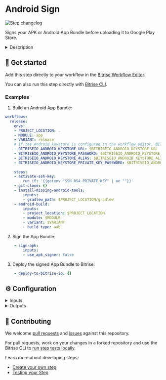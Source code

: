 # Android Sign

[![Step changelog](https://shields.io/github/v/release/bitrise-steplib/steps-sign-apk?include_prereleases&label=changelog&color=blueviolet)](https://github.com/bitrise-steplib/steps-sign-apk/releases)

Signs your APK or Android App Bundle before uploading it to Google Play Store.

<details>
<summary>Description</summary>

Once you have uploaded your keystore file and provided your keystore credentials on the **Code Signing** tab of the **App Settings** page, the **Android Sign** Step signs your APK digitally.
Bitrise assigns Environment Variables to the uploaded file and credentials, and uses those in the respective fields of the **Android Sign** Step.
Once the Step runs, it produces a signed APK or App Bundle which will be used as the input value of the **App file path** field in the **Google Play Deploy** Step.

### Configuring the Step

1. Add the **Android Sign** Step after a build Step in your deploy workflow.
2. Upload the keystore file to the **Upload file** field on the **Code Signing** tab.
3. Provide your keystore password, keystore alias and private key password to the relevant fields on the **Code Signing** tab.
4. Run your build.

### Troubleshooting
Make sure you have the **Android Sign** Step right after a build Steps but before **Deploy to Google Play** Step in your deploy workflow.
If you wish to get your Android project signed automatically, use the **Android Sign** Step and do not set any gradle task for the signing, otherwise, the Step will fail.

### Useful links
- [Android code signing using Android Sign Step](https://devcenter.bitrise.io/code-signing/android-code-signing/android-code-signing-using-bitrise-sign-apk-step/)
- [Android deployment](https://devcenter.bitrise.io/deploy/android-deploy/android-deployment-index/)

### Related Steps
- [Android Build](https://www.bitrise.io/integrations/steps/android-build)
- [Gradle Runner](https://www.bitrise.io/integrations/steps/gradle-runner)
- [Deploy to Bitrise.io](https://www.bitrise.io/integrations/steps/deploy-to-bitrise-io)
</details>

## 🧩 Get started

Add this step directly to your workflow in the [Bitrise Workflow Editor](https://devcenter.bitrise.io/steps-and-workflows/steps-and-workflows-index/).

You can also run this step directly with [Bitrise CLI](https://github.com/bitrise-io/bitrise).

### Examples

1. Build an Android App Bundle:

```yaml
workflows:
  release:
    envs:
    - PROJECT_LOCATION: .
    - MODULE: app
    - VARIANT: release
    # If the Android keystore is configured in the workflow editor, BITRISEIO_ANDROID_KEYSTORE* envs will be set automatically
    - BITRISEIO_ANDROID_KEYSTORE_URL: $BITRISEIO_ANDROID_KEYSTORE_URL
    - BITRISEIO_ANDROID_KEYSTORE_PASSWORD: $BITRISEIO_ANDROID_KEYSTORE_PASSWORD
    - BITRISEIO_ANDROID_KEYSTORE_ALIAS: $BITRISEIO_ANDROID_KEYSTORE_ALIAS
    - BITRISEIO_ANDROID_KEYSTORE_PRIVATE_KEY_PASSWORD: $BITRISEIO_ANDROID_KEYSTORE_PRIVATE_KEY_PASSWORD
    
    steps:
    - activate-ssh-key:
        run_if: '{{getenv "SSH_RSA_PRIVATE_KEY" | ne ""}}'
    - git-clone: {}
    - install-missing-android-tools:
        inputs:
        - gradlew_path: $PROJECT_LOCATION/gradlew
    - android-build:
        inputs:
        - project_location: $PROJECT_LOCATION
        - module: $MODULE
        - variant: $VARIANT
        - build_type: aab
```
2. Sign the App Bundle:

```yaml
    - sign-apk:
        inputs:
        - use_apk_signer: false
```

3. Deploy the signed App Bundle to Bitrise:

```yaml
    - deploy-to-bitrise-io: {}
```

## ⚙️ Configuration

<details>
<summary>Inputs</summary>

| Key | Description | Flags | Default |
| --- | --- | --- | --- |
| `android_app` | Path(s) to the build artifact file to sign (`.aab` or `.apk`).  You can provide multiple build artifact file paths separated by `\|` character.  Format examples:  - `/path/to/my/app.apk` - `/path/to/my/app1.apk\|/path/to/my/app2.apk\|/path/to/my/app3.apk`  - `/path/to/my/app.aab` - `/path/to/my/app1.aab\|/path/to/my/app2.apk\|/path/to/my/app3.aab` | required | `$BITRISE_APK_PATH\n$BITRISE_AAB_PATH` |
| `keystore_url` | For remote keystores you can provide any download location (e.g. `https://URL/TO/keystore.jks`). For local keystores provide file path url. (e.g. `file://PATH/TO/keystore.jks`). | required, sensitive | `$BITRISEIO_ANDROID_KEYSTORE_URL` |
| `keystore_password` | Matching password to `keystore_url`. Do not confuse this with `key_password`! | required, sensitive | `$BITRISEIO_ANDROID_KEYSTORE_PASSWORD` |
| `keystore_alias` | Alias of key inside `keystore_url`. | required, sensitive | `$BITRISEIO_ANDROID_KEYSTORE_ALIAS` |
| `private_key_password` | If key password equals to keystore password (not recommended), you can leave it empty. Otherwise specify the private key password.  | sensitive | `$BITRISEIO_ANDROID_KEYSTORE_PRIVATE_KEY_PASSWORD` |
| `page_align` | If enabled, it tells zipalign to use memory page alignment for stored shared object files.  - `automatic`: Enable page alignment for .so files, unless atribute `extractNativeLibs="true"` is set in the AndroidManifest.xml - `true`: Enable memory page alignment for .so files - `false`: Disable memory page alignment for .so files  | required | `automatic` |
| `use_apk_signer` | Indicates if the signature should be done using `apksigner` instead of `jarsigner`. | required | `false` |
| `signer_scheme` | If set, enforces which Signature Scheme should be used by the project.  - `automatic`: The tool uses the values of `--min-sdk-version` and `--max-sdk-version` to decide when to apply this Signature Scheme. - `v2`: Sets `--v2-signing-enabled` true, and determines whether apksigner signs the given APK package using the APK Signature Scheme v2. - `v3`: Sets `--v3-signing-enabled` true, and determines whether apksigner signs the given APK package using the APK Signature Scheme v3. - `v4`: Sets `--v4-signing-enabled` true, and determines whether apksigner signs the given APK package using the APK Signature Scheme v4. This scheme produces a signature in an separate file (apk-name.apk.idsig). If true and the APK is not signed, then a v2 or v3 signature is generated based on the values of `--min-sdk-version` and `--max-sdk-version`.  | required | `automatic` |
| `debuggable_permitted` | Whether to permit signing `android:debuggable="true"` APKs. Android disables some of its security protections for such apps.  | required | `true` |
| `output_name` | If empty, then the output name is `app-release-bitrise-signed`. Otherwise, it's the specified name. Do not add the file extension here.  |  |  |
| `verbose_log` | Enable verbose logging? | required | `false` |
| `apk_path` | __This input is deprecated and will be removed on 20 August 2019, use `App file path` input instead!__  Path(s) to the build artifact file to sign (`.aab` or `.apk`).  You can provide multiple build artifact file paths separated by `\|` character.  Deprecated, use `android_app` instead.  Format examples:  - `/path/to/my/app.apk` - `/path/to/my/app1.apk\|/path/to/my/app2.apk\|/path/to/my/app3.apk`  - `/path/to/my/app.aab` - `/path/to/my/app1.aab\|/path/to/my/app2.apk\|/path/to/my/app3.aab` |  |  |
</details>

<details>
<summary>Outputs</summary>

| Environment Variable | Description |
| --- | --- |
| `BITRISE_SIGNED_APK_PATH` | This output will include the path of the signed APK. If the build generates more than one APK this output will contain the last one's path. |
| `BITRISE_SIGNED_APK_PATH_LIST` | This output will include the paths of the generated APKs If multiple APKs are provided for signing the output paths are separated with `\|` character, for example, `app-armeabi-v7a-debug.apk\|app-mips-debug.apk\|app-x86-debug.apk` |
| `BITRISE_SIGNED_AAB_PATH` | This output will include the path of the signed AAB. If the build generates more than one AAB this output will contain the last one's path. |
| `BITRISE_SIGNED_AAB_PATH_LIST` | This output will include the paths of the generated AABs. If multiple AABs are provided for signing the output paths are separated with `\|` character, for example, `app-armeabi-v7a-debug.aab\|app-mips-debug.aab\|app-x86-debug.aab` |
| `BITRISE_APK_PATH` | This output will include the path(s) of the signed APK(s). If multiple APKs are provided for signing the output paths are separated with `\|` character, for example, `app-armeabi-v7a-debug.apk\|app-mips-debug.apk\|app-x86-debug.apk` |
| `BITRISE_AAB_PATH` | This output will include the path(s) of the signed AAB(s). If multiple AABs are provided for signing the output paths are separated with `\|` character, for example, `app-armeabi-v7a-debug.aab\|app-mips-debug.aab\|app-x86-debug.aab` |
</details>

## 🙋 Contributing

We welcome [pull requests](https://github.com/bitrise-steplib/steps-sign-apk/pulls) and [issues](https://github.com/bitrise-steplib/steps-sign-apk/issues) against this repository.

For pull requests, work on your changes in a forked repository and use the Bitrise CLI to [run step tests locally](https://devcenter.bitrise.io/bitrise-cli/run-your-first-build/).

Learn more about developing steps:

- [Create your own step](https://devcenter.bitrise.io/contributors/create-your-own-step/)
- [Testing your Step](https://devcenter.bitrise.io/contributors/testing-and-versioning-your-steps/)
